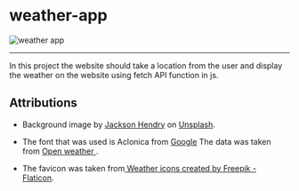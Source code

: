 # weather-app

![weather app](https://user-images.githubusercontent.com/96872857/227735431-3f6f80fc-b5ff-41a3-a611-6ed27922a97c.png)

---

In this project the website should take a location from the user and display the weather on the website using fetch API function in js.

## Attributions

- Background image by <a href="https://unsplash.com/@actionjackson801?utm_source=unsplash&utm_medium=referral&utm_content=creditCopyText">Jackson Hendry</a> on <a href="https://unsplash.com/s/photos/night-sky?utm_source=unsplash&utm_medium=referral&utm_content=creditCopyText">Unsplash</a>. 

- The font that was used is Aclonica from <a href="https://fonts.google.com/specimen/Aclonica" target="_blank">Google</a>
The data was taken from <a href="https://openweathermap.org" target="_blank">Open weather </a>.

- The favicon was taken from<a href="https://www.flaticon.com/free-icons/weather" title="weather icons"> Weather icons created by Freepik - Flaticon</a>.
  
